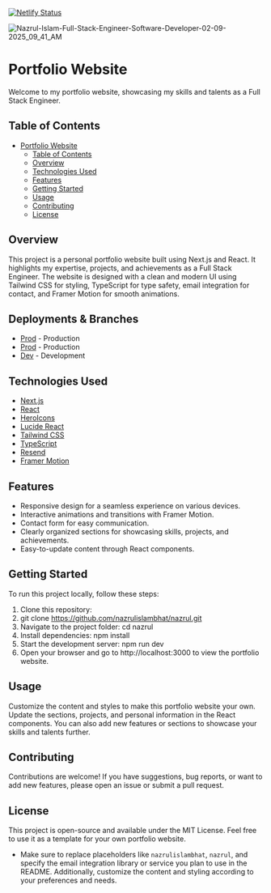 [![Netlify Status](https://api.netlify.com/api/v1/badges/127f3d08-2480-4cf9-82cf-ea6dc2057bc7/deploy-status)](https://app.netlify.com/sites/nazrulislambhat/deploys)

![Nazrul-Islam-Full-Stack-Engineer-Software-Developer-02-09-2025_09_41_AM](https://github.com/user-attachments/assets/19a96e9f-c1ca-4e0f-bbb9-3926707c947c)

# Portfolio Website

Welcome to my portfolio website, showcasing my skills and talents as a Full Stack Engineer.

## Table of Contents

- [Portfolio Website](#portfolio-website)
  - [Table of Contents](#table-of-contents)
  - [Overview](#overview)
  - [Technologies Used](#technologies-used)
  - [Features](#features)
  - [Getting Started](#getting-started)
  - [Usage](#usage)
  - [Contributing](#contributing)
  - [License](#license)

## Overview

This project is a personal portfolio website built using Next.js and React. It highlights my expertise, projects, and achievements as a Full Stack Engineer. The website is designed with a clean and modern UI using Tailwind CSS for styling, TypeScript for type safety, email integration for contact, and Framer Motion for smooth animations.

## Deployments & Branches

- [Prod](https://nazrulislam.in/) - Production
- [Prod](https://nazrulislam.dev/) - Production
- [Dev](https://nazrulislam.vercel.app/) - Development

## Technologies Used

- [Next.js](https://nextjs.org/)
- [React](https://reactjs.org/)
- [HeroIcons](https://heroicons.com/)
- [Lucide React](https://lucide.dev/)
- [Tailwind CSS](https://tailwindcss.com/)
- [TypeScript](https://www.typescriptlang.org/)
- [Resend](https://resend.com/)
- [Framer Motion](https://www.framer.com/motion/)

## Features

- Responsive design for a seamless experience on various devices.
- Interactive animations and transitions with Framer Motion.
- Contact form for easy communication.
- Clearly organized sections for showcasing skills, projects, and achievements.
- Easy-to-update content through React components.

## Getting Started

To run this project locally, follow these steps:

1. Clone this repository:
2. git clone https://github.com/nazrulislambhat/nazrul.git
3. Navigate to the project folder: cd nazrul
4. Install dependencies: npm install
5. Start the development server: npm run dev
6. Open your browser and go to http://localhost:3000 to view the portfolio website.

## Usage

Customize the content and styles to make this portfolio website your own. Update the sections, projects, and personal information in the React components. You can also add new features or sections to showcase your skills and talents further.

## Contributing

Contributions are welcome! If you have suggestions, bug reports, or want to add new features, please open an issue or submit a pull request.

## License

This project is open-source and available under the MIT License. Feel free to use it as a template for your own portfolio website.

- Make sure to replace placeholders like `nazrulislambhat`, `nazrul`, and specify the email integration library or service you plan to use in the README. Additionally, customize the content and styling according to your preferences and needs.
